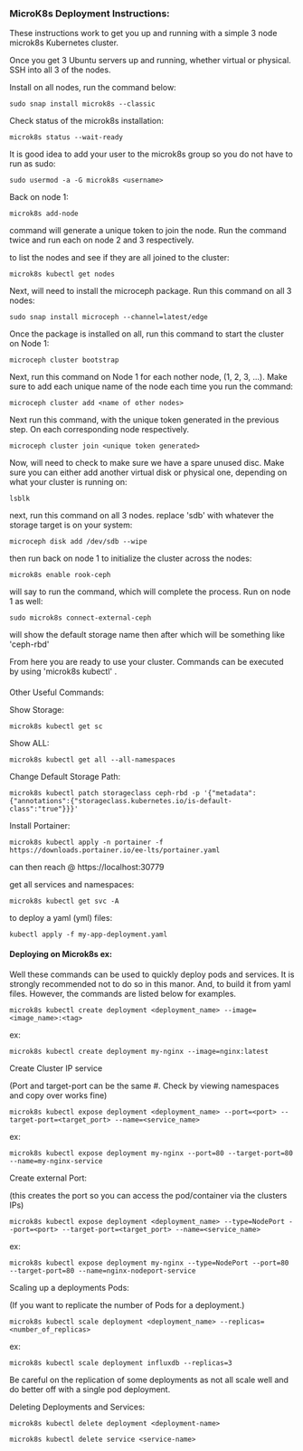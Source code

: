 ### MicroK8s Deployment Instructions:  

These instructions work to get you up and running with a simple 3 node microk8s Kubernetes cluster. 

Once you get 3 Ubuntu servers up and running, whether virtual or physical.  SSH into all 3 of the nodes.  

Install on all nodes, run the command below:

```
sudo snap install microk8s --classic
```

Check status of the microk8s installation:

```
microk8s status --wait-ready
```

It is good idea to add your user to the microk8s group so you do not have to run as sudo:

```
sudo usermod -a -G microk8s <username>
```

Back on node 1:

```
microk8s add-node
```

command will generate a unique token to join the node.  Run the command twice and run each on node 2 and 3 respectively.

to list the nodes and see if they are all joined to the cluster:

```
microk8s kubectl get nodes
```

Next, will need to install the microceph package. Run this command on all 3 nodes:

```
sudo snap install microceph --channel=latest/edge
```

Once the package is installed on all, run this command to start the cluster on Node 1:

```
microceph cluster bootstrap
```

Next, run this command on Node 1 for each nother node, (1, 2, 3, ...).  Make sure to add each unique name of the node each time you run the command:

```
microceph cluster add <name of other nodes>
```

Next run this command, with the unique token generated in the previous step.  On each corresponding node respectively.

```
microceph cluster join <unique token generated>
```

  
Now, will need to check to make sure we have a spare unused disc.  Make sure you can either add another virtual disk or physical one, depending on what your cluster is running on:

```
lsblk
```

next, run this command on all 3 nodes.  replace 'sdb' with whatever the storage target is on your system:

```
microceph disk add /dev/sdb --wipe
```

then run back on node 1 to initialize the cluster across the nodes:

```
microk8s enable rook-ceph
```

will say to run the command, which will complete the process. Run on node 1 as well:

```
sudo microk8s connect-external-ceph
```

will show the default storage name then after which will be something like 'ceph-rbd'  

From here you are ready to use your cluster.  Commands can be executed by using 'microk8s kubectl' <command>.

####   
Other Useful Commands:

Show Storage:

```
microk8s kubectl get sc
```

Show ALL:

```
microk8s kubectl get all --all-namespaces
```

Change Default Storage Path:

```
microk8s kubectl patch storageclass ceph-rbd -p '{"metadata": {"annotations":{"storageclass.kubernetes.io/is-default-class":"true"}}}'
```

Install Portainer:

```
microk8s kubectl apply -n portainer -f https://downloads.portainer.io/ee-lts/portainer.yaml
```

can then reach @ https://localhost:30779

get all services and namespaces:

```
microk8s kubectl get svc -A
```

  
to deploy a yaml (yml) files:

```
kubectl apply -f my-app-deployment.yaml
```

#### Deploying on Microk8s ex:

Well these commands can be used to quickly deploy pods and services.  It is strongly recommended not to do so in this manor.  And, to build it from yaml files.  However, the commands are listed below for examples.  

```
microk8s kubectl create deployment <deployment_name> --image=<image_name>:<tag>
```

ex:

```
microk8s kubectl create deployment my-nginx --image=nginx:latest
```

Create Cluster IP service

(Port and target-port can be the same #.  Check by viewing namespaces and copy over works fine)

```
microk8s kubectl expose deployment <deployment_name> --port=<port> --target-port=<target_port> --name=<service_name>
```

ex:

```
microk8s kubectl expose deployment my-nginx --port=80 --target-port=80 --name=my-nginx-service
```

Create external Port:

(this creates the port so you can access the pod/container via the clusters IPs)

```
microk8s kubectl expose deployment <deployment_name> --type=NodePort --port=<port> --target-port=<target_port> --name=<service_name>
```

ex:

```
microk8s kubectl expose deployment my-nginx --type=NodePort --port=80 --target-port=80 --name=nginx-nodeport-service
```

Scaling up a deployments Pods:

(If you want to replicate the number of Pods for a deployment.)

```
microk8s kubectl scale deployment <deployment_name> --replicas=<number_of_replicas>
```

ex:

```
microk8s kubectl scale deployment influxdb --replicas=3
```

Be careful on the replication of some deployments as not all scale well and do better off with a single pod deployment.  

Deleting Deployments and Services:

```
microk8s kubectl delete deployment <deployment-name>
```

```
microk8s kubectl delete service <service-name>
```